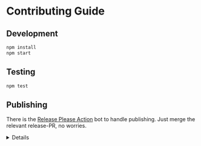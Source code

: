# Contributing Guide

## Development

```sh
npm install
npm start
```

## Testing

```sh
npm test
```

## Publishing

There is the [Release Please Action](https://github.com/google-github-actions/release-please-action) bot to handle publishing. Just merge the relevant release-PR, no worries.

<details>

Alternatively, publish manually:

```shell
yarn release
git push --follow-tags --atomic
yarn build && npm publish
```

</details>
